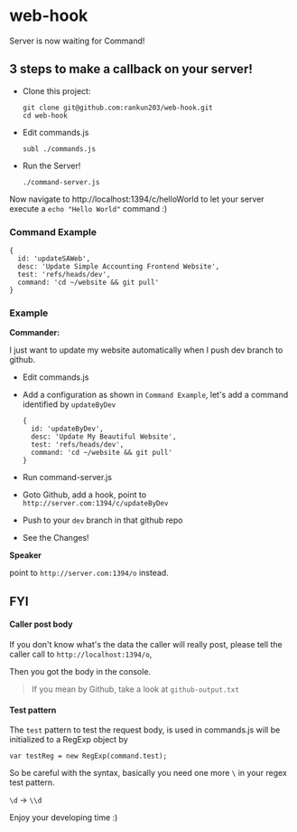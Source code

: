 # web-hook
Server is now waiting for Command!

## 3 steps to make a callback on your server!

- Clone this project:

  ```
  git clone git@github.com:rankun203/web-hook.git
  cd web-hook
  ```
  
- Edit commands.js

  ```
  subl ./commands.js
  ```
  
- Run the Server!
  
  ```
  ./command-server.js
  ```

Now navigate to http://localhost:1394/c/helloWorld 
to let your server execute a `echo "Hello World"` command :)

### Command Example

```
{
  id: 'updateSAWeb',
  desc: 'Update Simple Accounting Frontend Website',
  test: 'refs/heads/dev',
  command: 'cd ~/website && git pull'
}
```

### Example

**Commander:**

I just want to update my website automatically when I push dev branch to github.

- Edit commands.js
- Add a configuration as shown in `Command Example`, 
  let's add a command identified by `updateByDev`
  
  ```
  {
    id: 'updateByDev',
    desc: 'Update My Beautiful Website',
    test: 'refs/heads/dev',
    command: 'cd ~/website && git pull'
  }
  ```

- Run command-server.js
- Goto Github, add a hook, point to `http://server.com:1394/c/updateByDev`
- Push to your `dev` branch in that github repo
- See the Changes!

**Speaker**

point to `http://server.com:1394/o` instead.

## FYI

#### Caller post body

If you don't know what's the data the caller will really post,
please tell the caller call to `http://localhost:1394/o`,

Then you got the body in the console.

> If you mean by Github, take a look at `github-output.txt`

#### Test pattern

The `test` pattern to test the request body,
is used in commands.js will be initialized to a RegExp object by

```
var testReg = new RegExp(command.test);
```

So be careful with the syntax, basically you need one more `\` in your regex test pattern.

`\d` -> `\\d`

Enjoy your developing time :)
